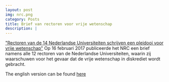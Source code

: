 ```yaml
---
layout: post
img: nrc.png
category: Posts
title: Brief van rectoren voor vrije wetenschap
description: |
---
```

 ["Rectoren van de 14 Nederlandse Universiteiten schrijven een pleidooi voor vrije wetenschap"](https://www.nrc.nl/nieuws/2017/02/16/wetenschap-moet-vooral-vrij-blijven-6728319-a1546332)
  Op 16 februari 2017 publiceerde het NRC een brief namens alle 12 rectoren van de Nederlandse Universiteiten, waarin zij waarschuwen voor het gevaar dat de vrije wetenschap in diskrediet wordt gebracht.

 The english version can be found [here](https://www.uu.nl/en/news/rectors-concerned-about-the-freedom-of-science)
